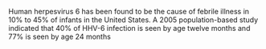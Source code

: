 Human herpesvirus 6 has been found to be the cause of febrile illness in 10% to 45% of infants in the United States. A 2005 population-based study indicated that 40% of HHV-6 infection is seen by age twelve months and 77% is seen by age 24 months